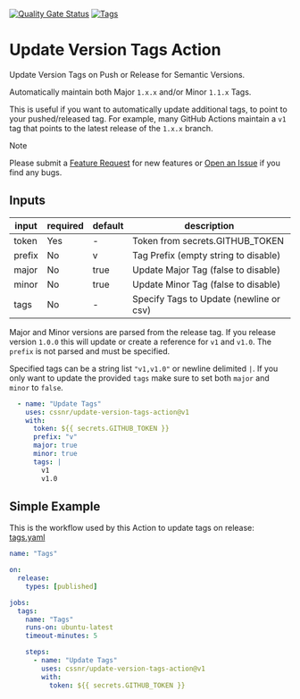 [![Quality Gate Status](https://sonarcloud.io/api/project_badges/measure?project=cssnr_update-version-tags-action&metric=alert_status)](https://sonarcloud.io/summary/new_code?id=cssnr_update-version-tags-action)
[![Tags](https://github.com/cssnr/update-version-tags-action/actions/workflows/tags.yaml/badge.svg)](https://github.com/cssnr/update-version-tags-action/actions/workflows/tags.yaml)
# Update Version Tags Action

Update Version Tags on Push or Release for Semantic Versions.

Automatically maintain both Major `1.x.x` and/or Minor `1.1.x` Tags.

This is useful if you want to automatically update additional tags, to point to your pushed/released tag.
For example, many GitHub Actions maintain a `v1` tag that points to the latest release of the `1.x.x` branch.

> [!NOTE]   
> Please submit a [Feature Request](https://github.com/cssnr/update-version-tags-action/discussions/categories/feature-requests)
> for new features or [Open an Issue](https://github.com/cssnr/update-version-tags-action/issues) if you find any bugs.

## Inputs

| input  | required | default | description                             |
|--------|----------|---------|-----------------------------------------|
| token  | Yes      | -       | Token from secrets.GITHUB_TOKEN         |
| prefix | No       | v       | Tag Prefix (empty string to disable)    |
| major  | No       | true    | Update Major Tag (false to disable)     |
| minor  | No       | true    | Update Minor Tag (false to disable)     |
| tags   | No       | -       | Specify Tags to Update (newline or csv) |

Major and Minor versions are parsed from the release tag. If you release version `1.0.0`
this will update or create a reference for `v1` and `v1.0`. The `prefix` is not parsed and must be specified.

Specified tags can be a string list `"v1,v1.0"` or newline delimited `|`.
If you only want to update the provided `tags` make sure to set both `major` and `minor` to `false`.

```yaml
  - name: "Update Tags"
    uses: cssnr/update-version-tags-action@v1
    with:
      token: ${{ secrets.GITHUB_TOKEN }}
      prefix: "v"
      major: true
      minor: true
      tags: |
        v1
        v1.0
```

## Simple Example

This is the workflow used by this Action to update tags on release: [tags.yaml](.github%2Fworkflows%2Ftags.yaml)

```yaml
name: "Tags"

on:
  release:
    types: [published]

jobs:
  tags:
    name: "Tags"
    runs-on: ubuntu-latest
    timeout-minutes: 5

    steps:
      - name: "Update Tags"
        uses: cssnr/update-version-tags-action@v1
        with:
          token: ${{ secrets.GITHUB_TOKEN }}
```
